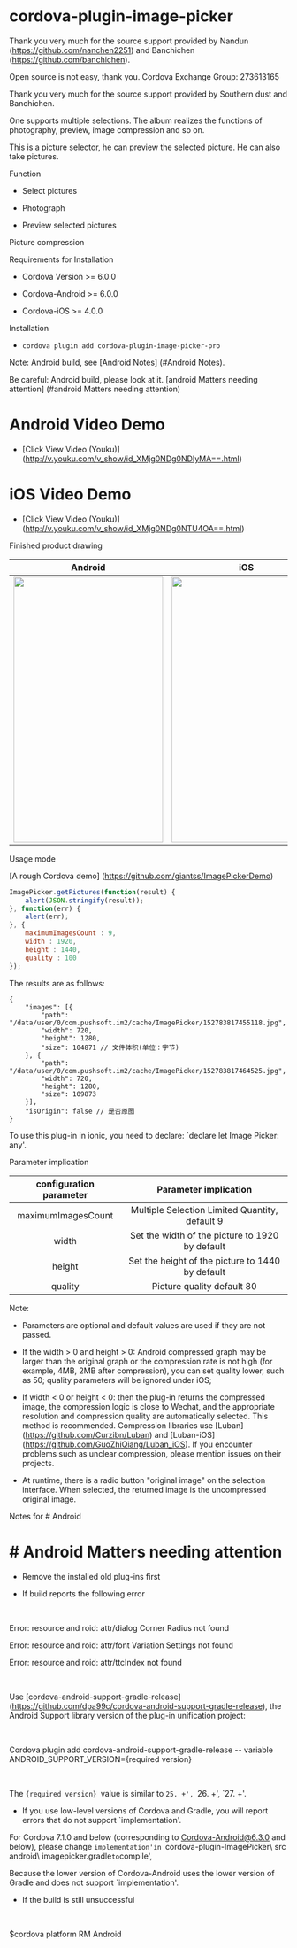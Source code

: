 # cordova-plugin-image-picker



Thank you very much for the source support provided by Nandun (https://github.com/nanchen2251) and Banchichen (https://github.com/banchichen).

Open source is not easy, thank you. Cordova Exchange Group: 273613165



Thank you very much for the source support provided by Southern dust and Banchichen.



One supports multiple selections. The album realizes the functions of photography, preview, image compression and so on.



This is a picture selector, he can preview the selected picture. He can also take pictures.



Function



- Select pictures

- Photograph

- Preview selected pictures

Picture compression



Requirements for Installation



- Cordova Version >= 6.0.0

- Cordova-Android >= 6.0.0

- Cordova-iOS >= 4.0.0



Installation



- `cordova plugin add cordova-plugin-image-picker-pro`




Note: Android build, see [Android Notes] (#Android Notes).



Be careful: Android build, please look at it. [android Matters needing attention] (#android Matters needing attention)




# Android Video Demo

- [Click View Video (Youku)] (http://v.youku.com/v_show/id_XMjg0NDg0NDIyMA==.html)



# iOS Video Demo

- [Click View Video (Youku)] (http://v.youku.com/v_show/id_XMjg0NDg0NTU4OA==.html)



Finished product drawing

| Android         | iOS          |
|:---------------:|:------------:|
| <img src="../../screenshots/android.png" width="270px" height="480"> | <img src="../../screenshots/ios.jpg" width="270px" height="480"> |

Usage mode

[A rough Cordova demo] (https://github.com/giantss/ImagePickerDemo)

```javascript
ImagePicker.getPictures(function(result) {
    alert(JSON.stringify(result));
}, function(err) {
    alert(err);
}, {
    maximumImagesCount : 9,
    width : 1920,
    height : 1440,
    quality : 100
});
```
The results are as follows:

```
{
    "images": [{
        "path": "/data/user/0/com.pushsoft.im2/cache/ImagePicker/152783817455118.jpg",
        "width": 720,
        "height": 1280,
        "size": 104871 // 文件体积(单位：字节)
    }, {
        "path": "/data/user/0/com.pushsoft.im2/cache/ImagePicker/152783817464525.jpg",
        "width": 720,
        "height": 1280,
        "size": 109873
    }],
    "isOrigin": false // 是否原图
}
```



To use this plug-in in ionic, you need to declare: `declare let Image Picker: any'.




Parameter implication



| configuration parameter | Parameter implication                  |
|:------------------:|:-------------------------:|
| maximumImagesCount | Multiple Selection Limited Quantity, default 9     |
| width              | Set the width of the picture to 1920 by default   |
| height             | Set the height of the picture to 1440 by default |
| quality            | Picture quality default 80        |



Note:



- Parameters are optional and default values are used if they are not passed.

- If the width > 0 and height > 0: Android compressed graph may be larger than the original graph or the compression rate is not high (for example, 4MB, 2MB after compression), you can set quality lower, such as 50; quality parameters will be ignored under iOS;

- If width < 0 or height < 0: then the plug-in returns the compressed image, the compression logic is close to Wechat, and the appropriate resolution and compression quality are automatically selected. This method is recommended. Compression libraries use [Luban] (https://github.com/Curzibn/Luban) and [Luban-iOS] (https://github.com/GuoZhiQiang/Luban_iOS). If you encounter problems such as unclear compression, please mention issues on their projects.

- At runtime, there is a radio button "original image" on the selection interface. When selected, the returned image is the uncompressed original image.



Notes for # Android

# # Android Matters needing attention



- Remove the installed old plug-ins first



- If build reports the following error

` ` ` `

Error: resource and roid: attr/dialog Corner Radius not found

Error: resource and roid: attr/font Variation Settings not found

Error: resource and roid: attr/ttcIndex not found

` ` ` `



Use [cordova-android-support-gradle-release] (https://github.com/dpa99c/cordova-android-support-gradle-release), the Android Support library version of the plug-in unification project:

` ` ` `

Cordova plugin add cordova-android-support-gradle-release -- variable ANDROID_SUPPORT_VERSION={required version}

` ` ` `

The `{required version} `value is similar to `25. +', `26. +', `27. +'.



- If you use low-level versions of Cordova and Gradle, you will report errors that do not support `implementation'.

For Cordova 7.1.0 and below (corresponding to Cordova-Android@6.3.0 and below), please change `implementation'in `cordova-plugin-ImagePicker\ src android\ imagepicker.gradle` to `compile',

Because the lower version of Cordova-Android uses the lower version of Gradle and does not support `implementation'.



- If the build is still unsuccessful

` ` ` `

$cordova platform RM Android

` ` ` `